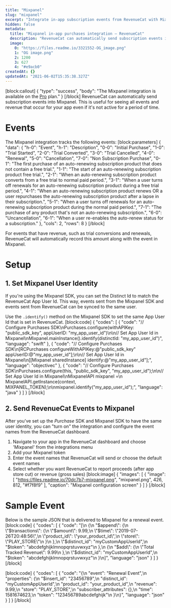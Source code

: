 ```yaml
---
title: "Mixpanel"
slug: "mixpanel"
excerpt: "Integrate in-app subscription events from RevenueCat with Mixpanel"
hidden: false
metadata: 
  title: "Mixpanel in-app purchases integration – RevenueCat"
  description: "RevenueCat can automatically send subscription events into Mixpanel. This is useful for seeing all events and revenue that occur for your app even if it's not active for a period of time."
  image: 
    0: "https://files.readme.io/3321552-OG_image.png"
    1: "OG image.png"
    2: 1200
    3: 627
    4: "#e9acb0"
createdAt: {}
updatedAt: "2021-06-02T15:35:38.327Z"
---
```

[block:callout]
{
  "type": "success",
  "body": "The Mixpanel integration is available on the [Pro](https://www.revenuecat.com/pricing) plan."
}
[/block]
RevenueCat can automatically send subscription events into Mixpanel. This is useful for seeing all events and revenue that occur for your app even if it's not active for a period of time.

# Events

The Mixpanel integration tracks the following events:
[block:parameters]
{
  "data": {
    "h-0": "Event",
    "h-1": "Description",
    "0-0": "Initial Purchase",
    "1-0": "Trial Started",
    "2-0": "Trial Converted",
    "3-0": "Trial Cancelled",
    "4-0": "Renewal",
    "5-0": "Cancellation",
    "7-0": "Non Subscription Purchase",
    "0-1": "The first purchase of an auto-renewing subscription product that does not contain a free trial.",
    "1-1": "The start of an auto-renewing subscription product free trial.",
    "2-1": "When an auto-renewing subscription product converts from a free trial to normal paid period.",
    "3-1": "When a user turns off renewals for an auto-renewing subscription product during a free trial period.",
    "4-1": "When an auto-renewing subscription product renews OR a user repurchases the auto-renewing subscription product after a lapse in their subscription.",
    "5-1": "When a user turns off renewals for an auto-renewing subscription product during the normal paid period.",
    "7-1": "The purchase of any product that's not an auto-renewing subscription.",
    "6-0": "Uncancellation",
    "6-1": "When a user re-enables the auto-renew status for a subscription."
  },
  "cols": 2,
  "rows": 8
}
[/block]

For events that have revenue, such as trial conversions and renewals, RevenueCat will automatically record this amount along with the event in Mixpanel.

# Setup

## 1. Set Mixpanel User Identity

If you're using the Mixpanel SDK, you can set the Distinct Id to match the RevenueCat App User Id. This way, events sent from the Mixpanel SDK and events sent from RevenueCat can be synced to the same user.

Use the `.identify()` method on the Mixpanel SDK to set the same App User Id that is set in RevenueCat.
[block:code]
{
  "codes": [
    {
      "code": "// Configure Purchases SDK\nPurchases.configure(withAPIKey: \"public_sdk_key\", appUserID: \"my_app_user_id\")\n\n// Set App User Id in Mixpanel\nMixpanel.mainInstance().identify(distinctId: \"my_app_user_id\")",
      "language": "swift"
    },
    {
      "code": "// Configure Purchases SDK\n[RCPurchases configureWithAPIKey:@\"public_sdk_key\" appUserID:@\"my_app_user_id\"];\n\n// Set App User Id in Mixpanel\n[[Mixpanel sharedInstance] identify:@\"my_app_user_id\"];",
      "language": "objectivec"
    },
    {
      "code": "// Configure Purchases SDK\nPurchases.configure(this, \"public_sdk_key\", \"my_app_user_id\");\n\n// Set App User Id in Mixpanel\nMixpanelAPI mixpanel =\n    MixpanelAPI.getInstance(context, MIXPANEL_TOKEN);\n\nmixpanel.identify(\"my_app_user_id\");",
      "language": "java"
    }
  ]
}
[/block]
## 2. Send RevenueCat Events to Mixpanel

After you've set up the *Purchase* SDK and Mixpanel SDK to have the same user identity, you can "turn on" the integration and configure the event names from the RevenueCat dashboard.

1. Navigate to your app in the RevenueCat dashboard and choose 'Mixpanel' from the integrations menu
2. Add your Mixpanel token
3. Enter the event names that RevenueCat will send or choose the default event names
4. Select whether you want RevenueCat to report proceeds (after app store cut) or revenue (gross sales)
[block:image]
{
  "images": [
    {
      "image": [
        "https://files.readme.io/70dc7b7-mixpanel.png",
        "mixpanel.png",
        426,
        812,
        "#f7f8f9"
      ],
      "caption": "Mixpanel configuration screen"
    }
  ]
}
[/block]
# Sample Event
Below is the sample JSON that is delivered to Mixpanel for a renewal event.
[block:code]
{
  "codes": [
    {
      "code": "[\n  {\n    \"$append\": {\n      \"$transactions\": {\n        \"$amount\": 9.99,\n        \"$time\": \"2019-07-26T20:48:56\",\n        \"product_id\": \"your_product_id\",\n        \"store\": \"PLAY_STORE\"\n      }\n    },\n    \"$distinct_id\": \"myCustomAppUserId\",\n    \"$token\": \"abcdefghijklmnopqrstuvwxyz\"\n  },\n  {\n    \"$add\": {\n      \"Total Tracked Revenue\": 9.99\n    },\n    \"$distinct_id\": \"myCustomAppUserId\",\n    \"$token\": \"abcdefghijklmnopqrstuvwxyz\"\n  }\n]",
      "language": "json"
    }
  ]
}
[/block]

[block:code]
{
  "codes": [
    {
      "code": "{\n  \"event\": \"Renewal Event\",\n  \"properties\": {\n    \"$insert_id\": \"23456789\",\n    \"distinct_id\": \"myCustomAppUserId\",\n    \"product_id\": \"your_product_id\",\n    \"revenue\": 9.99,\n    \"store\": \"PLAY_STORE\",\n    \"subscriber_attributes\": {},\n    \"time\": 1581674623,\n    \"token\": \"123456789abcdefghijk\"\n  }\n}",
      "language": "json"
    }
  ]
}
[/block]